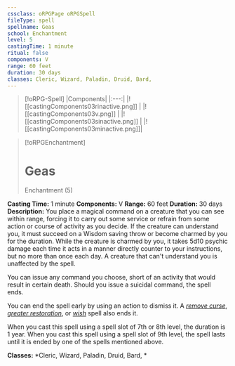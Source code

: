 ```yaml
---
cssclass: oRPGPage oRPGSpell
fileType: spell
spellname: Geas
school: Enchantment
level: 5
castingTime: 1 minute
ritual: false
components: V
range: 60 feet
duration: 30 days
classes: Cleric, Wizard, Paladin, Druid, Bard,
---
```

> [!oRPG-Spell]
> |Components|
> |:---:|
> |![[castingComponents03rinactive.png]] |
> |![[castingComponents03v.png]] |
> |![[castingComponents03sinactive.png]] |
> |![[castingComponents03minactive.png]]|

> [!oRPGEnchantment]
>#  Geas
> Enchantment  (5)

**Casting Time:** 1 minute
**Components:** V
**Range:** 60 feet
**Duration:**  30 days
**Description:**
You place a magical command on a creature that you can see within range, forcing it to carry out some service or refrain from some action or course of activity as you decide. If the creature can understand you, it must succeed on a Wisdom saving throw or become charmed by you for the duration. While the creature is charmed by you, it takes 5d10 psychic damage each time it acts in a manner directly counter to your instructions, but no more than once each day. A creature that can't understand you is unaffected by the spell.



 You can issue any command you choose, short of an activity that would result in certain death. Should you issue a suicidal command, the spell ends.



 You can end the spell early by using an action to dismiss it. A *[remove curse](../remove-curse/ "remove curse (lvl 3)")*, *[greater restoration](../greater-restoration/ "greater restoration (lvl 5)")*, or *[wish](../wish/ "wish (lvl 9)")* spell also ends it.

When you cast this spell using a spell slot of 7th or 8th level, the duration is 1 year. When you cast this spell using a spell slot of 9th level, the spell lasts until it is ended by one of the spells mentioned above.

**Classes:**  *Cleric, Wizard, Paladin, Druid, Bard, *


